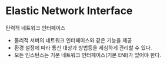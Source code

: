 # Elastic Network Interface
탄력적 네트워크 인터페이스

- 물리적 서버의 네트워크 인터페이스와 같은 기능을 제공
- 환경 설정에 따라 통신 대상과 방법등을 세심하게 관리할 수 있다.
- 모든 인스턴스는 기본 네트워크 인터페이스(기본 ENI)가 있어야 한다.
